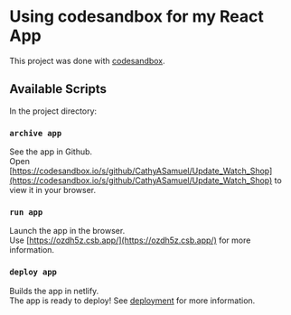 # Using codesandbox for my React App

This project was done with [codesandbox](https://codesandbox.io/dashboard/home?workspace=495a125b-e9d0-4567-b91e-5da041c42a0f).

## Available Scripts

In the project directory:

### `archive app`

See the app in Github.\
Open [https://codesandbox.io/s/github/CathyASamuel/Update_Watch_Shop](https://codesandbox.io/s/github/CathyASamuel/Update_Watch_Shop) to view it in your browser.



### `run app`

Launch the app in the browser.\
Use [https://ozdh5z.csb.app/](https://ozdh5z.csb.app/) for more information.



### `deploy app`

Builds the app in netlify.\
The app is ready to deploy!
See [deployment](https://csb-opxc4y.netlify.app/) for more information.

